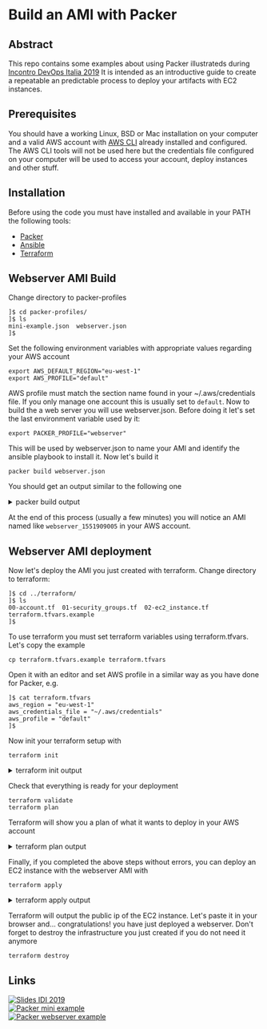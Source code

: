 # Build an AMI with Packer

## Abstract

This repo contains some examples about using Packer illustrateds during [Incontro DevOps Italia 2019](https://2019.incontrodevops.it/talks.html#gianluca-mascolo) 
It is intended as an introductive guide to create a repeatable an predictable process to deploy your artifacts with EC2 instances.

## Prerequisites

You should have a working Linux, BSD or Mac installation on your computer and a valid AWS account with [AWS CLI](https://aws.amazon.com/cli/) already installed and configured. The AWS CLI tools will not be used here but the credentials file configured on your computer will be used to access your account, deploy instances and other stuff.

## Installation

Before using the code you must have installed and available in your PATH the following tools:
- [Packer](https://www.packer.io/downloads.html)
- [Ansible](https://docs.ansible.com/ansible/latest/installation_guide/intro_installation.html)
- [Terraform](https://www.terraform.io/downloads.html)

## Webserver AMI Build

Change directory to packer-profiles
```
]$ cd packer-profiles/
]$ ls
mini-example.json  webserver.json
]$
```
Set the following environment variables with appropriate values regarding your AWS account
```
export AWS_DEFAULT_REGION="eu-west-1"
export AWS_PROFILE="default"
```
AWS profile must match the section name found in your ~/.aws/credentials file. If you only manage one account this is usually set to `default`. Now to build the a web server you will use webserver.json. Before doing it let's set the last environment variable used by it:
```
export PACKER_PROFILE="webserver"
```
This will be used by webserver.json to name your AMI and identify the ansible playbook to install it. Now let's build it
```
packer build webserver.json
```
You should get an output similar to the following one
<details><summary>packer build output</summary>
<p>

``` 
]$ packer build webserver.json
amazon-ebs output will be in this color.

==> amazon-ebs: Prevalidating AMI Name: webserver_1551909005
    amazon-ebs: Found Image ID: ami-0bfb4cded51a2ab3e
==> amazon-ebs: Creating temporary keypair: packer_5c80408d-1ad6-3b57-e06f-a75bc7053184
==> amazon-ebs: Creating temporary security group for this instance: packer_5c80409b-c9da-2f51-90cb-095a03b9a481
==> amazon-ebs: Authorizing access to port 22 from 0.0.0.0/0 in the temporary security group...
==> amazon-ebs: Launching a source AWS instance...
==> amazon-ebs: Adding tags to source instance
    amazon-ebs: Adding tag: "Name": "Packer Builder"
    amazon-ebs: Instance ID: i-0b3edb7d2e9574849
==> amazon-ebs: Waiting for instance (i-0b3edb7d2e9574849) to become ready...
==> amazon-ebs: Using ssh communicator to connect: 34.245.218.28
==> amazon-ebs: Waiting for SSH to become available...
==> amazon-ebs: Connected to SSH!
==> amazon-ebs: Provisioning with Ansible...
==> amazon-ebs: Executing Ansible: ansible-playbook --extra-vars packer_build_name=amazon-ebs packer_builder_type=amazon-ebs -o IdentitiesOnly=yes -i /tmp/packer-provisioner-ansible978552682 /home/gmascolo/Programs/packer/ansible-playbooks/webserver.yml -e ansible_ssh_private_key_file=/tmp/ansible-key734980727
    amazon-ebs:
    amazon-ebs: PLAY [webserver] ***************************************************************
    amazon-ebs:
    amazon-ebs: TASK [Gathering Facts] *********************************************************
    amazon-ebs: ok: [webserver]
    amazon-ebs:
    amazon-ebs: TASK [Timezone Configuration] **************************************************
    amazon-ebs: changed: [webserver]
    amazon-ebs:
    amazon-ebs: TASK [Install Packages] ********************************************************
    amazon-ebs: changed: [webserver]
    amazon-ebs:
    amazon-ebs: TASK [Enable Apache Web Server] ************************************************
    amazon-ebs: changed: [webserver]
    amazon-ebs:
    amazon-ebs: TASK [Create index.html] *******************************************************
    amazon-ebs: changed: [webserver]
    amazon-ebs:
    amazon-ebs: PLAY RECAP *********************************************************************
    amazon-ebs: webserver                  : ok=5    changed=4    unreachable=0    failed=0
    amazon-ebs:
==> amazon-ebs: Stopping the source instance...
    amazon-ebs: Stopping instance, attempt 1
==> amazon-ebs: Waiting for the instance to stop...
==> amazon-ebs: Creating unencrypted AMI webserver_1551909005 from instance i-0b3edb7d2e9574849
    amazon-ebs: AMI: ami-02e1f279cf40e8873
==> amazon-ebs: Waiting for AMI to become ready...
==> amazon-ebs: Terminating the source AWS instance...
==> amazon-ebs: Cleaning up any extra volumes...
==> amazon-ebs: No volumes to clean up, skipping
==> amazon-ebs: Deleting temporary security group...
==> amazon-ebs: Deleting temporary keypair...
Build 'amazon-ebs' finished.

==> Builds finished. The artifacts of successful builds are:
--> amazon-ebs: AMIs were created:
eu-west-1: ami-02e1f279cf40e8873

]$

```

</p>
</details>
  
At the end of this process (usually a few minutes) you will notice an AMI named like `webserver_1551909005` in your AWS account.

## Webserver AMI deployment

Now let's deploy the AMI you just created with terraform. Change directory to terraform:
```
]$ cd ../terraform/
]$ ls
00-account.tf  01-security_groups.tf  02-ec2_instance.tf  terraform.tfvars.example
]$
```
To use terraform you must set terraform variables using terraform.tfvars. Let's copy the example
```
cp terraform.tfvars.example terraform.tfvars
```
Open it with an editor and set AWS profile in a similar way as you have done for Packer, e.g.
```
]$ cat terraform.tfvars
aws_region = "eu-west-1"
aws_credentials_file = "~/.aws/credentials"
aws_profile = "default"
]$
```
Now init your terraform setup with
```
terraform init
```
<details><summary>terraform init output</summary>
<p>

``` 
]$ terraform init

Initializing provider plugins...
- Checking for available provider plugins on https://releases.hashicorp.com...
- Downloading plugin for provider "aws" (2.0.0)...
- Downloading plugin for provider "http" (1.0.1)...
- Downloading plugin for provider "tls" (1.2.0)...

The following providers do not have any version constraints in configuration,
so the latest version was installed.

To prevent automatic upgrades to new major versions that may contain breaking
changes, it is recommended to add version = "..." constraints to the
corresponding provider blocks in configuration, with the constraint strings
suggested below.

* provider.aws: version = "~> 2.0"
* provider.http: version = "~> 1.0"
* provider.tls: version = "~> 1.2"

Terraform has been successfully initialized!

You may now begin working with Terraform. Try running "terraform plan" to see
any changes that are required for your infrastructure. All Terraform commands
should now work.

If you ever set or change modules or backend configuration for Terraform,
rerun this command to reinitialize your working directory. If you forget, other
commands will detect it and remind you to do so if necessary.
]$ 
```

</p>
</details>
  
Check that everything is ready for your deployment
```
terraform validate
terraform plan
```
Terraform will show you a plan of what it wants to deploy in your AWS account

<details><summary>terraform plan output</summary>
<p>

``` 
]$ terraform validate
]$ terraform plan
Refreshing Terraform state in-memory prior to plan...
The refreshed state will be used to calculate this plan, but will not be
persisted to local or remote state storage.

data.http.public_ip: Refreshing state...
data.aws_ami.webserver: Refreshing state...

------------------------------------------------------------------------

An execution plan has been generated and is shown below.
Resource actions are indicated with the following symbols:
  + create
 <= read (data resources)

Terraform will perform the following actions:

 <= data.aws_subnet_ids.default_subnets
      id:                                        <computed>
      ids.#:                                     <computed>
      tags.%:                                    <computed>
      vpc_id:                                    "${aws_default_vpc.default_vpc.id}"

  + aws_default_vpc.default_vpc
      id:                                        <computed>
      arn:                                       <computed>
      assign_generated_ipv6_cidr_block:          <computed>
      cidr_block:                                <computed>
      default_network_acl_id:                    <computed>
      default_route_table_id:                    <computed>
      default_security_group_id:                 <computed>
      dhcp_options_id:                           <computed>
      enable_classiclink:                        <computed>
      enable_classiclink_dns_support:            <computed>
      enable_dns_hostnames:                      <computed>
      enable_dns_support:                        "true"
      instance_tenancy:                          <computed>
      ipv6_association_id:                       <computed>
      ipv6_cidr_block:                           <computed>
      main_route_table_id:                       <computed>
      owner_id:                                  <computed>

  + aws_instance.web
      id:                                        <computed>
      ami:                                       "ami-02e1f279cf40e8873"
      arn:                                       <computed>
      associate_public_ip_address:               "true"
      availability_zone:                         <computed>
      cpu_core_count:                            <computed>
      cpu_threads_per_core:                      <computed>
      ebs_block_device.#:                        <computed>
      ephemeral_block_device.#:                  <computed>
      get_password_data:                         "false"
      host_id:                                   <computed>
      instance_initiated_shutdown_behavior:      "terminate"
      instance_state:                            <computed>
      instance_type:                             "t2.micro"
      ipv6_address_count:                        <computed>
      ipv6_addresses.#:                          <computed>
      key_name:                                  "terraform-ssh-key"
      network_interface.#:                       <computed>
      network_interface_id:                      <computed>
      password_data:                             <computed>
      placement_group:                           <computed>
      primary_network_interface_id:              <computed>
      private_dns:                               <computed>
      private_ip:                                <computed>
      public_dns:                                <computed>
      public_ip:                                 <computed>
      root_block_device.#:                       "1"
      root_block_device.0.delete_on_termination: "true"
      root_block_device.0.volume_id:             <computed>
      root_block_device.0.volume_size:           "3"
      root_block_device.0.volume_type:           "standard"
      security_groups.#:                         <computed>
      source_dest_check:                         "true"
      subnet_id:                                 "${data.aws_subnet_ids.default_subnets.ids[0]}"
      tags.%:                                    "1"
      tags.Name:                                 "terraform packer deploy"
      tenancy:                                   <computed>
      volume_tags.%:                             <computed>
      vpc_security_group_ids.#:                  <computed>

  + aws_key_pair.terraform-ssh-key
      id:                                        <computed>
      fingerprint:                               <computed>
      key_name:                                  "terraform-ssh-key"
      public_key:                                "${tls_private_key.terraform-ssh-key.public_key_openssh}"

  + aws_security_group.http_in
      id:                                        <computed>
      arn:                                       <computed>
      description:                               "Allow HTTP Traffic"
      egress.#:                                  "1"
      egress.482069346.cidr_blocks.#:            "1"
      egress.482069346.cidr_blocks.0:            "0.0.0.0/0"
      egress.482069346.description:              ""
      egress.482069346.from_port:                "0"
      egress.482069346.ipv6_cidr_blocks.#:       "0"
      egress.482069346.prefix_list_ids.#:        "0"
      egress.482069346.protocol:                 "-1"
      egress.482069346.security_groups.#:        "0"
      egress.482069346.self:                     "false"
      egress.482069346.to_port:                  "0"
      ingress.#:                                 "1"
      ingress.627927811.cidr_blocks.#:           "1"
      ingress.627927811.cidr_blocks.0:           "REDACTED"
      ingress.627927811.description:             ""
      ingress.627927811.from_port:               "80"
      ingress.627927811.ipv6_cidr_blocks.#:      "0"
      ingress.627927811.prefix_list_ids.#:       "0"
      ingress.627927811.protocol:                "tcp"
      ingress.627927811.security_groups.#:       "0"
      ingress.627927811.self:                    "false"
      ingress.627927811.to_port:                 "80"
      name:                                      "http_in"
      owner_id:                                  <computed>
      revoke_rules_on_delete:                    "false"
      vpc_id:                                    "${aws_default_vpc.default_vpc.id}"

  + aws_security_group.ssh_in
      id:                                        <computed>
      arn:                                       <computed>
      description:                               "Allow SSH Traffic"
      egress.#:                                  "1"
      egress.482069346.cidr_blocks.#:            "1"
      egress.482069346.cidr_blocks.0:            "0.0.0.0/0"
      egress.482069346.description:              ""
      egress.482069346.from_port:                "0"
      egress.482069346.ipv6_cidr_blocks.#:       "0"
      egress.482069346.prefix_list_ids.#:        "0"
      egress.482069346.protocol:                 "-1"
      egress.482069346.security_groups.#:        "0"
      egress.482069346.self:                     "false"
      egress.482069346.to_port:                  "0"
      ingress.#:                                 "1"
      ingress.2584783984.cidr_blocks.#:          "1"
      ingress.2584783984.cidr_blocks.0:          "REDACTED"
      ingress.2584783984.description:            ""
      ingress.2584783984.from_port:              "22"
      ingress.2584783984.ipv6_cidr_blocks.#:     "0"
      ingress.2584783984.prefix_list_ids.#:      "0"
      ingress.2584783984.protocol:               "tcp"
      ingress.2584783984.security_groups.#:      "0"
      ingress.2584783984.self:                   "false"
      ingress.2584783984.to_port:                "22"
      name:                                      "ssh_in"
      owner_id:                                  <computed>
      revoke_rules_on_delete:                    "false"
      vpc_id:                                    "${aws_default_vpc.default_vpc.id}"

  + tls_private_key.terraform-ssh-key
      id:                                        <computed>
      algorithm:                                 "RSA"
      ecdsa_curve:                               "P224"
      private_key_pem:                           <computed>
      public_key_fingerprint_md5:                <computed>
      public_key_openssh:                        <computed>
      public_key_pem:                            <computed>
      rsa_bits:                                  "2048"


Plan: 6 to add, 0 to change, 0 to destroy.

------------------------------------------------------------------------

Note: You didn't specify an "-out" parameter to save this plan, so Terraform
can't guarantee that exactly these actions will be performed if
"terraform apply" is subsequently run.

]$ 
```

</p>
</details>
  
Finally, if you completed the above steps without errors, you can deploy an EC2 instance with the webserver AMI with
```
terraform apply
```

<details><summary>terraform apply output</summary>
<p>

``` 
]$ terraform apply
data.http.public_ip: Refreshing state...
data.aws_ami.webserver: Refreshing state...

An execution plan has been generated and is shown below.
Resource actions are indicated with the following symbols:
  + create
 <= read (data resources)

Terraform will perform the following actions:

 <= data.aws_subnet_ids.default_subnets
      id:                                        <computed>
      ids.#:                                     <computed>
      tags.%:                                    <computed>
      vpc_id:                                    "${aws_default_vpc.default_vpc.id}"

  + aws_default_vpc.default_vpc
      id:                                        <computed>
      arn:                                       <computed>

... OMITTED ...

  + tls_private_key.terraform-ssh-key
      id:                                        <computed>
      algorithm:                                 "RSA"
      ecdsa_curve:                               "P224"
      private_key_pem:                           <computed>
      public_key_fingerprint_md5:                <computed>
      public_key_openssh:                        <computed>
      public_key_pem:                            <computed>
      rsa_bits:                                  "2048"


Plan: 6 to add, 0 to change, 0 to destroy.

Do you want to perform these actions?
  Terraform will perform the actions described above.
  Only 'yes' will be accepted to approve.

  Enter a value: yes

tls_private_key.terraform-ssh-key: Creating...
  algorithm:                  "" => "RSA"
  ecdsa_curve:                "" => "P224"
  private_key_pem:            "" => "<computed>"
  public_key_fingerprint_md5: "" => "<computed>"
  public_key_openssh:         "" => "<computed>"
  public_key_pem:             "" => "<computed>"
  rsa_bits:                   "" => "2048"
tls_private_key.terraform-ssh-key: Creation complete after 0s

... OMITTED ...

aws_instance.web: Still creating... (10s elapsed)
aws_instance.web: Still creating... (20s elapsed)
aws_instance.web: Still creating... (30s elapsed)
aws_instance.web: Creation complete after 31s

Apply complete! Resources: 6 added, 0 changed, 0 destroyed.

Outputs:

Public IP = X.Y.Z.K
]$ 
```

</p>
</details>
  
Terraform will output the public ip of the EC2 instance. Let's paste it in your browser and... congratulations! you have just deployed a webserver.
Don't forget to destroy the infrastructure you just created if you do not need it anymore
```
terraform destroy
```
## Links

[![Slides IDI 2019](https://lh4.googleusercontent.com/qT7NFUh275fqL9U-_2uFCUNunEIlp8jynuqzLanO-Xn2N_udn6N5MiFWe9-l5uSUd7qR40VtpyhirUAcGTllgYtt0jtwuXm4P_VR8Suq1uBoJB8y8osNzHQOejocapdykiNeZrmWT1E3UDMPckKGnHgx2YPrWYcv5GUHMDEzZoIdMixDz7RK3n-bhxqv9l4OIvMEcA=s200)](https://docs.google.com/presentation/d/1yT9Wa4O3Noi0-nTFar8TkdNbi8HhLk55TsXP8yIhafc/edit?usp=sharing "Slides IDI 2019")  
[![Packer mini example](http://i.vimeocdn.com/video/764685304_200x150.jpg)](https://vimeo.com/321868330 "Video - Packer mini-example.json")  
[![Packer webserver example](http://i.vimeocdn.com/video/764689967_200x150.jpg)](https://vimeo.com/321871067 "Video - Packer webserver.json")  


